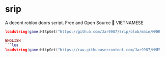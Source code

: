 # srip
A decent roblox doors script. Free and Open Source 🥶
VIETNAMESE
```lua
loadstring(game:HttpGet("https://github.com/Jar9987/Srip/blob/main/MNHUBV1ENG"))() ``` ```KEYLESS```

ENGLISH
```lua
loadstring(game:HttpGet("https://raw.githubusercontent.com/Jar9987/MNEV/refs/heads/main/MAIN.LUA"))()   ``` ```KEYLESS```
